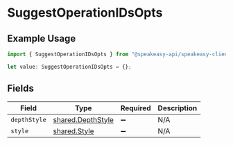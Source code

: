 # SuggestOperationIDsOpts

## Example Usage

```typescript
import { SuggestOperationIDsOpts } from "@speakeasy-api/speakeasy-client-sdk-typescript/sdk/models/shared";

let value: SuggestOperationIDsOpts = {};
```

## Fields

| Field                                                         | Type                                                          | Required                                                      | Description                                                   |
| ------------------------------------------------------------- | ------------------------------------------------------------- | ------------------------------------------------------------- | ------------------------------------------------------------- |
| `depthStyle`                                                  | [shared.DepthStyle](../../../sdk/models/shared/depthstyle.md) | :heavy_minus_sign:                                            | N/A                                                           |
| `style`                                                       | [shared.Style](../../../sdk/models/shared/style.md)           | :heavy_minus_sign:                                            | N/A                                                           |